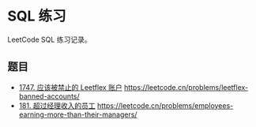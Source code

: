 # SQL 练习

LeetCode SQL 练习记录。

## 题目

- [1747. 应该被禁止的 Leetflex 账户](src/leetflex-banned-accounts.sql) <https://leetcode.cn/problems/leetflex-banned-accounts/>
- [181. 超过经理收入的员工](src/employees-earning-more-than-their-managers.sql) <https://leetcode.cn/problems/employees-earning-more-than-their-managers/>
